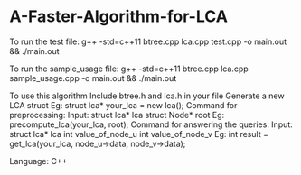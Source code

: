 # A-Faster-Algorithm-for-LCA

To run the test file:
  g++ -std=c++11 btree.cpp lca.cpp test.cpp -o main.out && ./main.out
  
To run the sample_usage file:
  g++ -std=c++11 btree.cpp lca.cpp sample_usage.cpp -o main.out && ./main.out
  
To use this algorithm
	Include btree.h and lca.h in your file
	Generate a new LCA struct
		Eg: struct lca* your_lca = new lca();
	Command for preprocessing:
		Input: 
      struct lca* lca
      struct Node* root
		Eg: precompute_lca(your_lca, root);
	Command for answering the queries:
		Input: 
      struct lca* lca
      int value_of_node_u
      int value_of_node_v
    Eg: int result = get_lca(your_lca, node_u->data, node_v->data);
    
Language:
  C++
